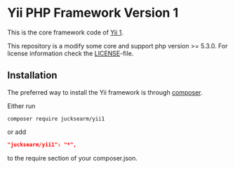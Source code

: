 Yii PHP Framework Version 1
===========================

This is the core framework code of [Yii 1](https://github.com/yiisoft/yii#readme).

This repository is a modify some core and support php version >= 5.3.0.
For license information check the [LICENSE](LICENSE.md)-file.

Installation
------------

The preferred way to install the Yii framework is through [composer](http://getcomposer.org/download/).

Either run

```
composer require jucksearm/yii1
```

or add

```json
"jucksearm/yii1": "*",
```

to the require section of your composer.json.
